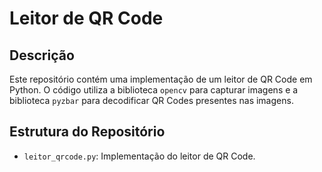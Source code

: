 # Leitor de QR Code

## Descrição

Este repositório contém uma implementação de um leitor de QR Code em Python. O código utiliza a biblioteca `opencv` para capturar imagens e a biblioteca `pyzbar` para decodificar QR Codes presentes nas imagens.

## Estrutura do Repositório

- `leitor_qrcode.py`: Implementação do leitor de QR Code.

